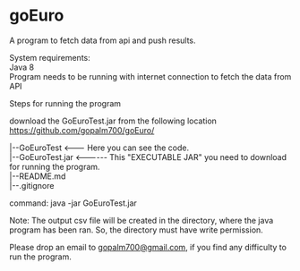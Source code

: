 # goEuro
A program to fetch data from api and push results.


System requirements:  
Java 8  
Program needs to be running with internet connection to fetch the data from API


Steps for running the program

download the GoEuroTest.jar from the following location
https://github.com/gopalm700/goEuro/  

|--GoEuroTest <--- Here you can see the code.  
|--GoEuroTest.jar <------ This "EXECUTABLE JAR" you need to download for running the program.  
|--README.md  
|--.gitignore  

command: java -jar GoEuroTest.jar <city name>

Note: The output csv file will be created in the directory, where the java program has been ran. So, the directory must have write permission.

Please drop an email to gopalm700@gmail.com, if you find any difficulty to run the program.

